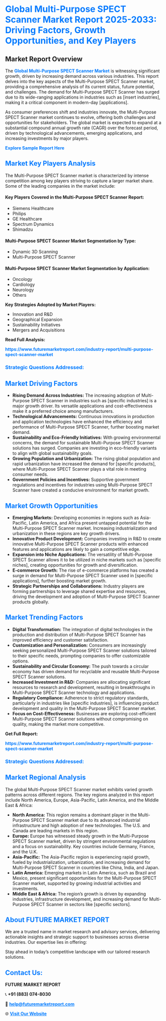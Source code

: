 <h1 style="color: #007BFF;">Global Multi-Purpose SPECT Scanner Market Report 2025-2033: Driving Factors, Growth Opportunities, and Key Players</h1>

<section id="overview">
<h2>Market Report Overview</h2>
<p>The <a href="https://www.futuremarketreport.com/industry-report/multi-purpose-spect-scanner-market" style="color: #007BFF; text-decoration: none;"><strong>Global Multi-Purpose SPECT Scanner Market</strong></a> is witnessing significant growth, driven by increasing demand across various industries. This report delves into the key aspects of the Multi-Purpose SPECT Scanner market, providing a comprehensive analysis of its current status, future potential, and challenges. The demand for Multi-Purpose SPECT Scanner has surged due to its wide-ranging applications in industries such as [insert industries], making it a critical component in modern-day [applications].</p>
<p>As consumer preferences shift and industries innovate, the Multi-Purpose SPECT Scanner market continues to evolve, offering both challenges and opportunities for stakeholders. The global market is expected to expand at a substantial compound annual growth rate (CAGR) over the forecast period, driven by technological advancements, emerging applications, and increasing investments by major players.</p>
</section>

<section id="overview">
<p><a href="https://www.futuremarketreport.com/request-sample/reportId=76981" style="color: #007BFF; text-decoration: none;"><strong>Explore Sample Report Here</strong></a></p>
</section>

<section id="key-players">
<h2 style="color: #007BFF;">Market Key Players Analysis</h2>
<p>The Multi-Purpose SPECT Scanner market is characterized by intense competition among key players striving to capture a larger market share. Some of the leading companies in the market include:</p>
<h4>Key Players Covered in the Multi-Purpose SPECT Scanner Report:</h4>
<ul><li>Siemens Healthcare</li><li>Philips</li><li>GE Healthcare</li><li>Spectrum Dynamics</li><li>Shimadzu</li></ul>
<h4>Multi-Purpose SPECT Scanner Market Segmentation by Type:</h4>
<ul><li>Dynamic 3D Scanning</li><li>Multi-Purpose SPECT Scanner</li></ul>

<h4>Multi-Purpose SPECT Scanner Market Segmentation by Application:</h4>
<ul><li>Oncology</li><li>Cardiology</li><li>Neurology</li><li>Others</li></ul>
<p><strong>Key Strategies Adopted by Market Players:</strong></p>
<ul>
<li>Innovation and R&D</li>
<li>Geographical Expansion</li>
<li>Sustainability Initiatives</li>
<li>Mergers and Acquisitions</li>
</ul>
</section>

<section>
<p><strong>Read Full Analysis: </strong></p><a href="https://www.futuremarketreport.com/industry-report/multi-purpose-spect-scanner-market" style="color: #007BFF; text-decoration: none;"><strong>https://www.futuremarketreport.com/industry-report/multi-purpose-spect-scanner-market</strong></a>
<h3 style="color: #007BFF;">Strategic Questions Addressed:</h3>
</section>

<section id="driving-factors">
<h2 style="color: #007BFF;">Market Driving Factors</h2>
<ul>
<li><strong>Rising Demand Across Industries:</strong> The increasing adoption of Multi-Purpose SPECT Scanner in industries such as [specific industries] is a major growth driver. Its versatile applications and cost-effectiveness make it a preferred choice among manufacturers.</li>
<li><strong>Technological Advancements:</strong> Continuous innovations in production and application technologies have enhanced the efficiency and performance of Multi-Purpose SPECT Scanner, further boosting market demand.</li>
<li><strong>Sustainability and Eco-Friendly Initiatives:</strong> With growing environmental concerns, the demand for sustainable Multi-Purpose SPECT Scanner solutions has surged. Companies are investing in eco-friendly variants to align with global sustainability goals.</li>
<li><strong>Growing Population and Urbanization:</strong> The rising global population and rapid urbanization have increased the demand for [specific products], where Multi-Purpose SPECT Scanner plays a vital role in meeting consumer needs.</li>
<li><strong>Government Policies and Incentives:</strong> Supportive government regulations and incentives for industries using Multi-Purpose SPECT Scanner have created a conducive environment for market growth.</li>
</ul>
</section>

<section id="growth-opportunities">
<h2 style="color: #007BFF;">Market Growth Opportunities</h2>
<ul>
<li><strong>Emerging Markets:</strong> Developing economies in regions such as Asia-Pacific, Latin America, and Africa present untapped potential for the Multi-Purpose SPECT Scanner market. Increasing industrialization and urbanization in these regions are key growth drivers.</li>
<li><strong>Innovative Product Development:</strong> Companies investing in R&D to create innovative Multi-Purpose SPECT Scanner products with enhanced features and applications are likely to gain a competitive edge.</li>
<li><strong>Expansion into Niche Applications:</strong> The versatility of Multi-Purpose SPECT Scanner allows it to be utilized in niche markets such as [specific niches], creating opportunities for growth and diversification.</li>
<li><strong>E-commerce Growth:</strong> The rise of e-commerce platforms has created a surge in demand for Multi-Purpose SPECT Scanner used in [specific applications], further boosting market growth.</li>
<li><strong>Strategic Partnerships and Collaborations:</strong> Industry players are forming partnerships to leverage shared expertise and resources, driving the development and adoption of Multi-Purpose SPECT Scanner products globally.</li>
</ul>
</section>

<section id="trending-factors">
<h2 style="color: #007BFF;">Market Trending Factors</h2>
<ul>
<li><strong>Digital Transformation:</strong> The integration of digital technologies in the production and distribution of Multi-Purpose SPECT Scanner has improved efficiency and customer satisfaction.</li>
<li><strong>Customization and Personalization:</strong> Consumers are increasingly seeking personalized Multi-Purpose SPECT Scanner solutions tailored to their specific needs, prompting companies to offer customizable options.</li>
<li><strong>Sustainability and Circular Economy:</strong> The push towards a circular economy has driven demand for recyclable and reusable Multi-Purpose SPECT Scanner solutions.</li>
<li><strong>Increased Investment in R&D:</strong> Companies are allocating significant resources to research and development, resulting in breakthroughs in Multi-Purpose SPECT Scanner technology and applications.</li>
<li><strong>Regulatory Compliance:</strong> Adherence to strict regulatory standards, particularly in industries like [specific industries], is influencing product development and quality in the Multi-Purpose SPECT Scanner market.</li>
<li><strong>Focus on Cost-Effectiveness:</strong> Businesses are exploring cost-efficient Multi-Purpose SPECT Scanner solutions without compromising on quality, making the market more competitive.</li>
</ul>
</section>

<section>
<p><strong>Get Full Report: </strong></p><a href="https://www.futuremarketreport.com/industry-report/multi-purpose-spect-scanner-market" style="color: #007BFF; text-decoration: none;"><strong>https://www.futuremarketreport.com/industry-report/multi-purpose-spect-scanner-market</strong></a>
<h3 style="color: #007BFF;">Strategic Questions Addressed:</h3>
</section>


<section id="regional-analysis">
<h2 style="color: #007BFF;">Market Regional Analysis</h2>
<p>The global Multi-Purpose SPECT Scanner market exhibits varied growth patterns across different regions. The key regions analyzed in this report include North America, Europe, Asia-Pacific, Latin America, and the Middle East & Africa:</p>
<ul>
<li><strong>North America:</strong> This region remains a dominant player in the Multi-Purpose SPECT Scanner market due to its advanced industrial infrastructure and high adoption of new technologies. The U.S. and Canada are leading markets in this region.</li>
<li><strong>Europe:</strong> Europe has witnessed steady growth in the Multi-Purpose SPECT Scanner market, driven by stringent environmental regulations and a focus on sustainability. Key countries include Germany, France, and the U.K.</li>
<li><strong>Asia-Pacific:</strong> The Asia-Pacific region is experiencing rapid growth, fueled by industrialization, urbanization, and increasing demand for Multi-Purpose SPECT Scanner in countries like China, India, and Japan.</li>
<li><strong>Latin America:</strong> Emerging markets in Latin America, such as Brazil and Mexico, present significant opportunities for the Multi-Purpose SPECT Scanner market, supported by growing industrial activities and investments.</li>
<li><strong>Middle East & Africa:</strong> The region’s growth is driven by expanding industries, infrastructure development, and increasing demand for Multi-Purpose SPECT Scanner in sectors like [specific sectors].</li>
</ul>
</section>

<footer>
<h2 style="color: #007BFF;">About FUTURE MARKET REPORT</h2>
<p>We are a trusted name in market research and advisory services, delivering actionable insights and strategic support to businesses across diverse industries. Our expertise lies in offering:</p>

<p>Stay ahead in today’s competitive landscape with our tailored research solutions.</p>

<h2 style="color: #007BFF;">Contact Us:</h2>
<p><strong>FUTURE MARKET REPORT</strong></p>
<p>📞 <strong>+91 (883) 074-8030</strong></p>
<p>📧 <strong><a href="mailto:help@futuremarketreport.com" style="color: #007BFF;">help@futuremarketreport.com</a></strong></p>
<p>🌐 <strong><a href="https://www.futuremarketreport.com/" style="color: #007BFF;">Visit Our Website</a></strong></p>
</footer>